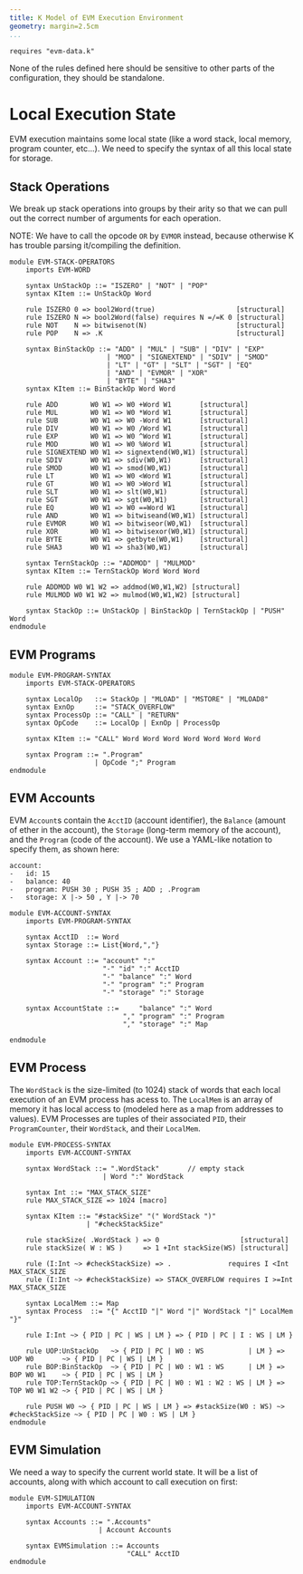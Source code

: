 ```yaml
---
title: K Model of EVM Execution Environment
geometry: margin=2.5cm
...
```



```k
requires "evm-data.k"
```

None of the rules defined here should be sensitive to other parts of the
configuration, they should be standalone.


Local Execution State
=====================

EVM execution maintains some local state (like a word stack, local memory,
program counter, etc...). We need to specify the syntax of all this local state
for storage.

Stack Operations
----------------

We break up stack operations into groups by their arity so that we can pull out
the correct number of arguments for each operation.

NOTE: We have to call the opcode `OR` by `EVMOR` instead, because otherwise K
has trouble parsing it/compiling the definition.

```k
module EVM-STACK-OPERATORS
    imports EVM-WORD

    syntax UnStackOp ::= "ISZERO" | "NOT" | "POP"
    syntax KItem ::= UnStackOp Word

    rule ISZERO 0 => bool2Word(true)                    [structural]
    rule ISZERO N => bool2Word(false) requires N =/=K 0 [structural]
    rule NOT    N => bitwisenot(N)                      [structural]
    rule POP    N => .K                                 [structural]

    syntax BinStackOp ::= "ADD" | "MUL" | "SUB" | "DIV" | "EXP"
                        | "MOD" | "SIGNEXTEND" | "SDIV" | "SMOD"
                        | "LT" | "GT" | "SLT" | "SGT" | "EQ"
                        | "AND" | "EVMOR" | "XOR"
                        | "BYTE" | "SHA3"
    syntax KItem ::= BinStackOp Word Word

    rule ADD        W0 W1 => W0 +Word W1       [structural]
    rule MUL        W0 W1 => W0 *Word W1       [structural]
    rule SUB        W0 W1 => W0 -Word W1       [structural]
    rule DIV        W0 W1 => W0 /Word W1       [structural]
    rule EXP        W0 W1 => W0 ^Word W1       [structural]
    rule MOD        W0 W1 => W0 %Word W1       [structural]
    rule SIGNEXTEND W0 W1 => signextend(W0,W1) [structural]
    rule SDIV       W0 W1 => sdiv(W0,W1)       [structural]
    rule SMOD       W0 W1 => smod(W0,W1)       [structural]
    rule LT         W0 W1 => W0 <Word W1       [structural]
    rule GT         W0 W1 => W0 >Word W1       [structural]
    rule SLT        W0 W1 => slt(W0,W1)        [structural]
    rule SGT        W0 W1 => sgt(W0,W1)        [structural]
    rule EQ         W0 W1 => W0 ==Word W1      [structural]
    rule AND        W0 W1 => bitwiseand(W0,W1) [structural]
    rule EVMOR      W0 W1 => bitwiseor(W0,W1)  [structural]
    rule XOR        W0 W1 => bitwisexor(W0,W1) [structural]
    rule BYTE       W0 W1 => getbyte(W0,W1)    [structural]
    rule SHA3       W0 W1 => sha3(W0,W1)       [structural]

    syntax TernStackOp ::= "ADDMOD" | "MULMOD"
    syntax KItem ::= TernStackOp Word Word Word

    rule ADDMOD W0 W1 W2 => addmod(W0,W1,W2) [structural]
    rule MULMOD W0 W1 W2 => mulmod(W0,W1,W2) [structural]

    syntax StackOp ::= UnStackOp | BinStackOp | TernStackOp | "PUSH" Word
endmodule
```

EVM Programs
------------

```k
module EVM-PROGRAM-SYNTAX
    imports EVM-STACK-OPERATORS

    syntax LocalOp   ::= StackOp | "MLOAD" | "MSTORE" | "MLOAD8"
    syntax ExnOp     ::= "STACK_OVERFLOW"
    syntax ProcessOp ::= "CALL" | "RETURN"
    syntax OpCode    ::= LocalOp | ExnOp | ProcessOp

    syntax KItem ::= "CALL" Word Word Word Word Word Word Word

    syntax Program ::= ".Program"
                     | OpCode ";" Program
endmodule
```

EVM Accounts
------------

EVM `Account`s contain the `AcctID` (account identifier), the `Balance` (amount
of ether in the account), the `Storage` (long-term memory of the account), and
the `Program` (code of the account). We use a YAML-like notation to specify
them, as shown here:

```evm-account
account:
-   id: 15
-   balance: 40
-   program: PUSH 30 ; PUSH 35 ; ADD ; .Program
-   storage: X |-> 50 , Y |-> 70
```

```k
module EVM-ACCOUNT-SYNTAX
    imports EVM-PROGRAM-SYNTAX

    syntax AcctID  ::= Word
    syntax Storage ::= List{Word,","}

    syntax Account ::= "account" ":"
                       "-" "id" ":" AcctID
                       "-" "balance" ":" Word
                       "-" "program" ":" Program
                       "-" "storage" ":" Storage

    syntax AccountState ::=     "balance" ":" Word
                            "," "program" ":" Program
                            "," "storage" ":" Map

endmodule
```

EVM Process
-----------

The `WordStack` is the size-limited (to 1024) stack of words that each local
execution of an EVM process has acess to. The `LocalMem` is an array of memory
it has local access to (modeled here as a map from addresses to values). EVM
Processes are tuples of their associated `PID`, their `ProgramCounter`, their
`WordStack`, and their `LocalMem`.

```k
module EVM-PROCESS-SYNTAX
    imports EVM-ACCOUNT-SYNTAX

    syntax WordStack ::= ".WordStack"       // empty stack
                       | Word ":" WordStack

    syntax Int ::= "MAX_STACK_SIZE"
    rule MAX_STACK_SIZE => 1024 [macro]

    syntax KItem ::= "#stackSize" "(" WordStack ")"
                   | "#checkStackSize"

    rule stackSize( .WordStack ) => 0                    [structural]
    rule stackSize( W : WS )     => 1 +Int stackSize(WS) [structural]

    rule (I:Int ~> #checkStackSize) => .              requires I <Int  MAX_STACK_SIZE
    rule (I:Int ~> #checkStackSize) => STACK_OVERFLOW requires I >=Int MAX_STACK_SIZE

    syntax LocalMem ::= Map
    syntax Process  ::= "{" AcctID "|" Word "|" WordStack "|" LocalMem "}"

    rule I:Int ~> { PID | PC | WS | LM } => { PID | PC | I : WS | LM }

    rule UOP:UnStackOp   ~> { PID | PC | W0 : WS           | LM } => UOP W0       ~> { PID | PC | WS | LM }
    rule BOP:BinStackOp  ~> { PID | PC | W0 : W1 : WS      | LM } => BOP W0 W1    ~> { PID | PC | WS | LM }
    rule TOP:TernStackOp ~> { PID | PC | W0 : W1 : W2 : WS | LM } => TOP W0 W1 W2 ~> { PID | PC | WS | LM }

    rule PUSH W0 ~> { PID | PC | WS | LM } => #stackSize(W0 : WS) ~> #checkStackSize ~> { PID | PC | W0 : WS | LM }
endmodule
```

EVM Simulation
--------------

We need a way to specify the current world state. It will be a list of accounts,
along with which account to call execution on first:

```k
module EVM-SIMULATION
    imports EVM-ACCOUNT-SYNTAX

    syntax Accounts ::= ".Accounts"
                      | Account Accounts

    syntax EVMSimulation ::= Accounts
                             "CALL" AcctID
endmodule
```
